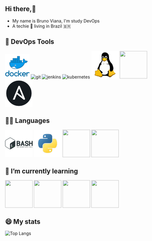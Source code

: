 ## Hi there,👋
- My name is Bruno Viana, I'm study DevOps
- A techie 🚀 living in Brazil 🇧🇷

## 🧰 DevOps Tools

<p align="left">
<!-- <img src="https://raw.githubusercontent.com/devicons/devicon/master/icons/amazonwebservices/amazonwebservices-original-wordmark.svg" alt="aws" width="105" height="105"/>  -->
<img src="https://raw.githubusercontent.com/github/explore/80688e429a7d4ef2fca1e82350fe8e3517d3494d/topics/docker/docker.png" alt="docker" width="80" height="80"/> 
<!-- <img src="https://www.vectorlogo.zone/logos/google_cloud/google_cloud-icon.svg" alt="gcp" width="90" height="90"/>  -->
<img src="https://www.vectorlogo.zone/logos/git-scm/git-scm-icon.svg" alt="git" width="90" height="90"/> 
<img src="https://www.vectorlogo.zone/logos/jenkins/jenkins-icon.svg" alt="jenkins" width="90" height="90"/> 
<img src="https://www.vectorlogo.zone/logos/kubernetes/kubernetes-icon.svg" alt="kubernetes" width="90" height="90"/>
<img src="https://raw.githubusercontent.com/github/explore/80688e429a7d4ef2fca1e82350fe8e3517d3494d/topics/linux/linux.png" alt="linux" width="90" height="90"/> 
<img src="https://miro.medium.com/v2/resize:fit:340/1*HP0Qss6BAQcv0UbHb21YFQ.png" width="90" height="90"/>
<!-- <img src="https://camo.githubusercontent.com/d13e208052a3e9d83243cd804635e60e4a238c43a86ce1bc6aea249c39c67709/68747470733a2f2f7777772e766563746f726c6f676f2e7a6f6e652f6c6f676f732f7465727261666f726d696f2f7465727261666f726d696f2d617232312e737667" alt="terraform" width="110" height="110"/>   -->
<img src="https://raw.githubusercontent.com/github/explore/80688e429a7d4ef2fca1e82350fe8e3517d3494d/topics/ansible/ansible.png" alt="ansible" width="90" height="90"/>
  
</p>


## 👩‍💻 Languages

<p align="left">
  <img src="https://raw.githubusercontent.com/github/explore/80688e429a7d4ef2fca1e82350fe8e3517d3494d/topics/bash/bash.png" alt="bash" width="90" height="90"/> 
  <img src="https://raw.githubusercontent.com/github/explore/80688e429a7d4ef2fca1e82350fe8e3517d3494d/topics/python/python.png" alt="python" width="90" height="90"/> 
  <img src="https://www.pulumi.com/logos/brand/twitter-summary.png" width="90" height="90"/>
  <img src="https://play-lh.googleusercontent.com/rfWOJQVBHoAZ_B43v0ySFlLmJBLtksVGAxGaFRh2ex4nOmNQ86qzG4sYWV63IKrXlvI" width="90" height="90"/>
</p>


## 🌱 I’m currently learning

<img src="https://avatars.githubusercontent.com/u/47602533?s=280&v=4" width="90" height="90"/>  <img src="https://raw.githubusercontent.com/oracle-devrel/devo.tutorials/main/assets/argo-icon-color-800.png" width="90" height="90"/>  <img src="https://miro.medium.com/v2/resize:fit:400/1*ANDxSZMbvvhaxwqdI-6rPw.png" width="90" height="90"/>  <img src="https://miro.medium.com/v2/resize:fit:1200/1*L6Eaowb7nHrLSiH41Tp4sA.png" width="90" height="90"/> 


## 😄 My stats 

![Top Langs](https://github-readme-stats.vercel.app/api/top-langs/?username=fbrunoviana&layout=compact)
